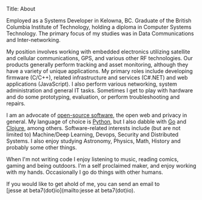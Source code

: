 Title: About


Employed as a Systems Developer in Kelowna, BC. Graduate of the British Columbia Institute of Technology, holding a diploma in Computer Systems Technology. The primary focus of my studies was in Data Communications and Inter-networking.  

My position involves working with embedded electronics utilizing satellite and cellular communications, GPS, and various other RF technologies. Our products generally perform tracking and asset monitoring, although they have a variety of unique applications. My primary roles include developing firmware (C/C++), related infrastructure and services (C#.NET) and web applications (JavaScript). I also perform various networking, system administration and general IT tasks. Sometimes I get to play with hardware and do some prototyping, evaluation, or perform troubleshooting and repairs.  

I am an advocate of [open-source software](https://en.wikipedia.org/wiki/Open-source_software), the open web and privacy in general. My language of choice is [Python](https://python.org/), but I also dabble with [Go](https://golang.org/) and [Clojure](https://clojure.org/), among others. Software-related interests include (but are not limited to) Machine/Deep Learning, Devops, Security and Distributed Systems. I also enjoy studying Astronomy, Physics, Math, History and probably some other things.  

When I'm not writing code I enjoy listening to music, reading comics, gaming and being outdoors. I'm a self proclaimed maker, and enjoy working with my hands. Occasionally I go do things with other humans.  

If you would like to get ahold of me, you can send an email to [jesse&nbsp;at&nbsp;beta7(dot)io](mailto:jesse at beta7(dot)io).  
